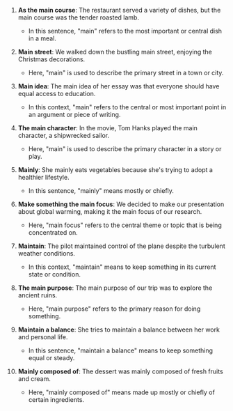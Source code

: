 1. **As the main course**: The restaurant served a variety of dishes, but the main course was the tender roasted lamb.
   - In this sentence, "main" refers to the most important or central dish in a meal.

2. **Main street**: We walked down the bustling main street, enjoying the Christmas decorations.
   - Here, "main" is used to describe the primary street in a town or city.

3. **Main idea**: The main idea of her essay was that everyone should have equal access to education.
   - In this context, "main" refers to the central or most important point in an argument or piece of writing.

4. **The main character**: In the movie, Tom Hanks played the main character, a shipwrecked sailor.
   - Here, "main" is used to describe the primary character in a story or play.

5. **Mainly**: She mainly eats vegetables because she's trying to adopt a healthier lifestyle.
   - In this sentence, "mainly" means mostly or chiefly.

6. **Make something the main focus**: We decided to make our presentation about global warming, making it the main focus of our research.
   - Here, "main focus" refers to the central theme or topic that is being concentrated on.

7. **Maintain**: The pilot maintained control of the plane despite the turbulent weather conditions.
   - In this context, "maintain" means to keep something in its current state or condition.

8. **The main purpose**: The main purpose of our trip was to explore the ancient ruins.
   - Here, "main purpose" refers to the primary reason for doing something.

9. **Maintain a balance**: She tries to maintain a balance between her work and personal life.
   - In this sentence, "maintain a balance" means to keep something equal or steady.

10. **Mainly composed of**: The dessert was mainly composed of fresh fruits and cream.
    - Here, "mainly composed of" means made up mostly or chiefly of certain ingredients.